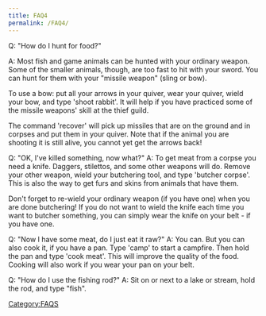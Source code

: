 ```yaml
---
title: FAQ4
permalink: /FAQ4/
---
```


Q: "How do I hunt for food?"

A: Most fish and game animals can be hunted with your ordinary weapon.
Some of the smaller animals, though, are too fast to hit with your
sword. You can hunt for them with your "missile weapon" (sling or bow).

To use a bow: put all your arrows in your quiver, wear your quiver,
wield your bow, and type 'shoot rabbit'. It will help if you have
practiced some of the missile weapons' skill at the thief guild.

The command 'recover' will pick up missiles that are on the ground and
in corpses and put them in your quiver. Note that if the animal you are
shooting it is still alive, you cannot yet get the arrows back!

Q: "OK, I've killed something, now what?" A: To get meat from a corpse
you need a knife. Daggers, stilettos, and some other weapons will do.
Remove your other weapon, wield your butchering tool, and type 'butcher
corpse'. This is also the way to get furs and skins from animals that
have them.

Don't forget to re-wield your ordinary weapon (if you have one) when you
are done butchering! If you do not want to wield the knife each time you
want to butcher something, you can simply wear the knife on your belt -
if you have one.

Q: "Now I have some meat, do I just eat it raw?" A: You can. But you can
also cook it, if you have a pan. Type 'camp' to start a campfire. Then
hold the pan and type 'cook meat'. This will improve the quality of the
food. Cooking will also work if you wear your pan on your belt.

Q: "How do I use the fishing rod?" A: Sit on or next to a lake or
stream, hold the rod, and type "fish".

[Category:FAQS](Category:FAQS "wikilink")